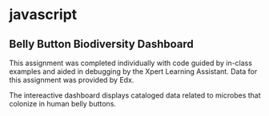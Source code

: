 # javascript

## Belly Button Biodiversity Dashboard

This assignment was completed individually with code guided by in-class examples and aided in debugging by the Xpert Learning Assistant. Data for this assignment was provided by Edx.

The intereactive dashboard displays cataloged data related to microbes that colonize in human belly buttons. 
